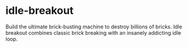 # idle-breakout
Build the ultimate brick-busting machine to destroy billions of bricks. Idle breakout combines classic brick breaking with an insanely addicting idle loop.

